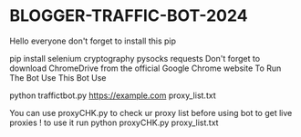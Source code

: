 # BLOGGER-TRAFFIC-BOT-2024

Hello everyone don't forget to install this pip


pip install selenium cryptography pysocks requests
 Don't forget to download ChromeDrive from the official Google Chrome website
 To Run The Bot Use This Bot Use 
 
 python traffictbot.py https://example.com proxy_list.txt

You can use proxyCHK.py to check ur proxy list before using bot to get live proxies !
to use it run 
python proxyCHK.py proxy_list.txt


